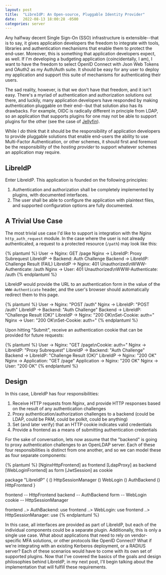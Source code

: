 ```yaml
---
layout: post
title:  "LibreIdP: An Open-source, Pluggable Identity Provider"
date:   2022-08-13 18:00:28 -0500
categories: server
---
```


Any halfway decent Single Sign-On (SSO) infrastructure is extensible--that is
to say, it gives application developers the freedom to integrate with tools,
libraries and authentication mechanisms that enable them to protect the
end-user. Moreover, this is something that application developers expect, as
well. If I'm developing a budgeting application (coincidentally, I am), I want
to have the freedom to select OpenID Connect with Json Web Tokens and OAuth2
as my Auth/Auth suite. It should be easy for any user to deploy my application
and support this suite of mechanisms for authenticating their users.

The sad reality, however, is that we don't have that freedom, and it isn't
easy. There's a myriad of authentication and authorization solutions out there,
and luckily, many application developers have responded by making
authentication pluggable on their end--but that solution also has its
drawbacks. For example, OIDC is radically different in principle from LDAP, so
an application that supports plugins for one may not be able to support plugins
for the other (see the case of
[Jellyfin](https://features.jellyfin.org/posts/230/support-for-oidc)).

While I _do_ think that it should be the responsibility of application
developers to provide pluggable solutions that enable end-users the ability to
use Multi-Factor Authentication, or other schemes, it should first and foremost
be the responsibility of the _hosting provider_ to support whatever schemes an
application may require.

## LibreIdP

Enter LibreIdP. This application is founded on the following principles:

1. Authentication and authorization shall be completely implemented by plugins,
   with documented interfaces.
2. The user shall be able to configure the application with plaintext files,
   and supported configuration options are fully documented.

## A Trivial Use Case

The most trivial use case I'd like to support is integration with the Nginx
`http_auth_request` module. In the case where the user is not already
authenticated, a request to a protected resource (`/path`) may look like this:

{% plantuml %}
User -> Nginx: GET /page
Nginx -> LibreIdP: Proxy Subrequest
LibreIdP -> Backend: Auth Challenge
Backend -> LibreIdP: Challenge Result (FAIL)
LibreIdP -> Nginx: 401 Unauthorized\nWWW-Authenticate: /auth
Nginx -> User: 401 Unauthorized\nWWW-Authenticate: /auth
{% endplantuml %}

LibreIdP would provide the URL to an authentication form in the value of the
`WWW-Authenticate` header, and the user's browser should automatically redirect
them to this page.

{% plantuml %}
User -> Nginx: "POST /auth"
Nginx -> LibreIdP: "POST /auth"
LibreIdP -> Backend: "Auth Challenge"
Backend -> LibreIdP: "Challenge Result (OK)"
LibreIdP -> Nginx: "200 OK\nSet-Cookie: auth=<token>"
Nginx -> User: "200 OK\nSet-Cookie: auth=<token>"
{% endplantuml %}

Upon hitting "Submit", receive an authentication cookie that can be provided
for future requests:

{% plantuml %}
User -> Nginx: "GET /page\nCookie: auth=<token>"
Nginx -> LibreIdP: "Proxy Subrequest"
LibreIdP -> Backend: "Auth Challenge"
Backend -> LibreIdP: "Challenge Result (OK)"
LibreIdP -> Nginx: "200 OK"
Nginx -> Application: "GET /page"
Application -> Nginx: "200 OK"
Nginx -> User: "200 OK"
{% endplantuml %}

## Design

In this case, LibreIdP has four responsibilities:

1. Receive HTTP requests from Nginx, and provide HTTP responses based on the
   result of any authentication challenges
2. Proxy authentication/authorization challenges to a backend (could be LDAP,
   could be PAM, could be polkit, could be anything)
3. Set (and later verify) that an HTTP cookie indicates valid credentials
4. Provide a frontend as a means of submitting authentication credentials

For the sake of conversation, lets now assume that the "backend" is going to
proxy authentication challenges to an OpenLDAP server. Each of these four
responsibilities is distinct from one another, and so we can model these as
four separate components:

{% plantuml %}
[NginxHttpFrontend] as frontend
[LdapProxy] as backend
[WebLoginFrontend] as form
[JwtSession] as cookie

package "LibreIdP" {
    () HttpSessionManager
    () WebLogin
    () AuthBackend
    () HttpFrontend
}

frontend -- HttpFrontend
backend -- AuthBackend
form -- WebLogin
cookie -- HttpSessionManager

frontend ..> AuthBackend: use
frontend ..> WebLogin: use
frontend ..> HttpSessionManager: use
{% endplantuml %}

In this case, all interfaces are provided as part of LibreIdP, but each of the
individual components could be a separate plugin. Additionally, this is only
a single use case. What about applications that need to rely on vendor-specific
MFA solutions, or other protocols like OpenID Connect? What if we're
integrating with an existing Kerberos deployment, or a RADIUS server? Each of
these scenarios would have to come with its own set of supported plugins. Now
that I've covered the basics of the goals and design philosophies behind
LibreIdP, in my next post, I'll begin talking about the implementation that
will fulfill these requirements.
